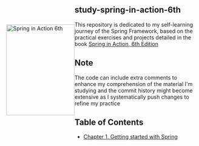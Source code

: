<div style="display: flex; align-items: center;">
  <div style="flex-shrink: 0;">
    <img src="https://images.manning.com/360/480/resize/book/c/108ea71-54af-47b6-9c39-148a1dc0ce4c/Walls-Spring-6ed-HI.png" alt="Spring in Action 6th" width="180" height="240">
  </div>
  <div style="flex-grow: 1;">
    <h2>study-spring-in-action-6th</h2>
    <p>This repository is dedicated to my self-learning journey of the Spring Framework, based on the practical exercises and projects detailed in the book <a href="https://www.manning.com/books/spring-in-action-sixth-edition">Spring in Action, 6th Edition</a></p>
    <h2>Note</h2>
    <p>The code can include extra comments to enhance my comprehension of the material I'm studying and the commit history might become extensive as I systematically push changes to refine my practice</p>
    <h2>Table of Contents</h2>
    <ul>
      <li><a href="https://github.com/nolascojoao/study-spring-in-action-6th/tree/main/chapter1/taco-cloud">Chapter 1. Getting started with Spring</a></li>
      <!-- next chapter here -->
    </ul>
  </div>
</div>
